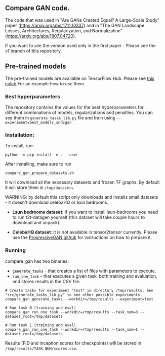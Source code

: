 ## Compare GAN code.

The code that was used in "Are GANs Created Equal? A Large-Scale Study"
paper (https://arxiv.org/abs/1711.10337) and in "The GAN Landscape: Losses, Architectures, Regularization, and Normalization" (https://arxiv.org/abs/1807.04720).

If you want to see the version used only in the first paper - Please see the *v1* branch of this repository.

## Pre-trained models

The pre-trained models are available on TensorFlow Hub. Please see [this colab](https://colab.research.google.com/github/google/compare_gan/blob/master/compare_gan/src/tfhub_models.ipynb)
For an example how to use them.

### Best hyperparameters

The repository contains the values for the best hyperparameters for different combinations of models, regularizations and penalties.
You can see them in ``generate_tasks_lib.py`` file and train using ``--experiment=best_models_sndcgan``

### Installation:

To install, run:

```shell
python -m pip install -e . --user
```

After installing, make sure to run

```shell
compare_gan_prepare_datasets.sh
```

It will download all the necessary datasets and frozen TF graphs. By default it will store them in ``/tmp/datasets``.

WARNING: by default this script only downloads and installs small datasets - it doesn't download celebaHQ or lsun bedrooms.

*  **Lsun bedrooms dataset**: If you want to install lsun-bedrooms you need to run t2t-datagen yourself (this dataset will take couple hours to download and unpack).

*  **CelebaHQ dataset**:  It is not available in tensor2tensor currently. Please use the [ProgressiveGAN github](https://github.com/tkarras/progressive_growing_of_gans) for instructions on how to prepare it.

### Running

compare_gan has two binaries:

  * ``generate_tasks`` - that creates a list of files with parameters to execute.
  * ``run_one_task`` - that executes a given task, both training and evaluation, and stores results in the CSV file.


```shell
# Create tasks for experiment "test" in directory /tmp/results. See "src/generate_tasks_lib.py" to see other possible experiments.
compare_gan_generate_tasks --workdir=/tmp/results --experiment=test

# Run task 0 (training and eval)
compare_gan_run_one_task --workdir=/tmp/results --task_num=0 --dataset_root=/tmp/datasets

# Run task 1 (training and eval)
compare_gan_run_one_task --workdir=/tmp/results --task_num=1 --dataset_root=/tmp/datasets
```

Results (FID and inception scores for checkpoints) will be stored in ``/tmp/results/TASK_NUM/scores.csv``.
